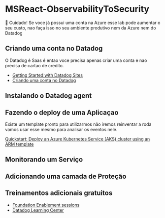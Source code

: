 # MSReact-ObservabilityToSecurity

🚨 Cuidado! Se voce já possui uma conta na Azure esse lab pode aumentar o seu custo, nao faça isso no seu ambiente produtivo nem da Azure nem do Datadog

## Criando uma conta no Datadog

O Datadog é Saas é entao voce precisa apenas criar uma conta e nao precisa de cartao de credito.

- [Getting Started with Datadog Sites](https://www.datadoghq.com/technical-enablement/sessions/)
- [Criando uma conta no Datadog](https://us3.datadoghq.com/account/login?redirect=f)

## Instalando o Datadog agent

## Fazendo o deploy de uma Aplicaçao
Existe um template pronto para utilizarmos não iremos reinventar a roda vamos usar esse mesmo para analisar os eventos nele. 

[Quickstart: Deploy an Azure Kubernetes Service (AKS) cluster using an ARM template](https://learn.microsoft.com/en-us/azure/aks/learn/quick-kubernetes-deploy-rm-template?tabs=azure-cli)

## Monitorando um Serviço

## Adicionando uma camada de Proteção 


## Treinamentos adicionais gratuitos
- [Foundation Enablement sessions](https://www.datadoghq.com/technical-enablement/sessions/)
- [Datadog Learning Center](https://learn.datadoghq.com/)
